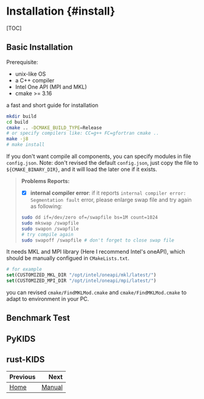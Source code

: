 # Installation {#install}

[TOC]

## Basic Installation

Prerequisite:
- unix-like OS
- a C++ compiler
- Intel One API (MPI and MKL)
- cmake >= 3.16

a fast and short guide for installation

```bash
mkdir build
cd build
cmake .. -DCMAKE_BUILD_TYPE=Release
# or specify compilers like: CC=g++ FC=gfortran cmake ..
make -j8
# make install
```

If you don't want compile all components, you can specify modules in file `config.json`. Note: don't revised the default `config.json`, just copy the file to `${CMAKE_BINARY_DIR}`, and it will load the later one if it exists.

> **Problems Reports:**
>
> - [x] **internal compiler error**: if it reports `internal compiler error: Segmentation fault` error, please enlarge swap file and try again as following:
>
> ```bash
> sudo dd if=/dev/zero of=/swapfile bs=1M count=1024
> sudo mkswap /swapfile
> sudo swapon /swapfile
> # try compile again
> sudo swapoff /swapfile # don't forget to close swap file
> ```
>

It needs MKL and MPI library (Here I recommend Intel's oneAPI), which should be manually configued in `CMakeLists.txt`.

```cmake
# for example
set(CUSTOMIZED_MKL_DIR "/opt/intel/oneapi/mkl/latest/")
set(CUSTOMIZED_MPI_DIR "/opt/intel/oneapi/mpi/latest/")
```
you can revised `cmake/FindMKLMod.cmake` and `cmake/FindMKLMod.cmake` to adapt to environment in your PC.

## Benchmark Test


## PyKIDS

## rust-KIDS


<div class="section_buttons">

| Previous          |                              Next |
|:------------------|----------------------------------:|
| [Home](README.md) | [Manual](manual.md)               |
</div>